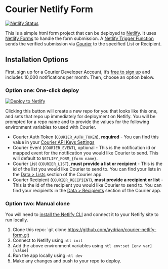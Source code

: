# Courier Netlify Form

[![Netlify Status](https://api.netlify.com/api/v1/badges/94a7f325-841d-4ee5-bfb4-9eb5e9304791/deploy-status)](https://app.netlify.com/sites/courier-netlify-form/deploys)

This is a simple html form project that can be deployed to [Netlify](https://netlify.com). It uses [Netlify Forms](https://docs.netlify.com/forms/setup/) to handle the form submission. A [Netlify Trigger Function](https://docs.netlify.com/functions/trigger-on-events/) sends the verified submission via [Courier](https://courier.com) to the specified List or Recipient.

## Installation Options

First, sign up for a Courier Developer Account, it’s [free to sign up](https://app.courier.com/register/) and includes 10,000 notifications per month. Then, choose an option below.

### Option one: One-click deploy

[![Deploy to Netlify](https://www.netlify.com/img/deploy/button.svg)](https://app.netlify.com/start/deploy?repository=https://github.com/aydrian/courier-netlify-form)

Clicking this button will create a new repo for you that looks like this one, and sets that repo up immediately for deployment on Netlify. You will be prompted for a repo name and to provide the values for the following environment variables to used with Courier.

- Courier Auth Token (`COURIER_AUTH_TOKEN`), **required** - You can find this value in your [Courier API Keys Settings](https://app.courier.com/settings/api-keys)
- Courier Event (`COURIER_EVENT`), optional - This is the notification id or mapped event for the notification you would like Courier to send. This will default to `NETLIFY_FORM_{form name}`.
- Courier List (`COURIER_LIST`), **must provide a list or recipient** - This is the id of the list you would like Courier to send to. You can find your lists in the [Data > Lists](https://app.courier.com/data/lists) section of the Courier app.
- Courier Recipient (`COURIER_RECIPIENT`), **must provide a recipient or list** - This is the id of the recipient you would like Courier to send to. You can find your recipients in the [Data > Recipients]() section of the Courier app.

### Option two: Manual clone

You will need to [install the Netlify CLI](https://docs.netlify.com/cli/get-started/) and connect it to your Netlify site to run locally.

1. Clone this repo: `git clone https://github.com/aydrian/courier-netlify-form.git
2. Connect to Netlify using `ntl init`
3. Add the above environment variables using `ntl env:set [env var] [value]`
4. Run the app locally using `ntl dev`
5. Make any changes and push to your repo to deploy.
